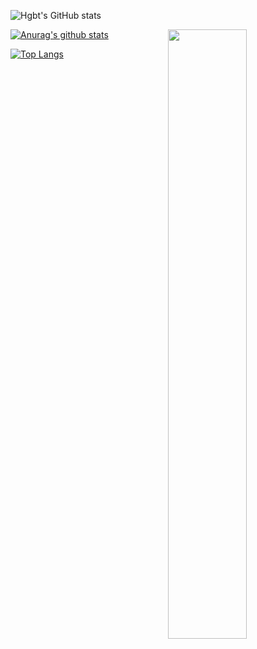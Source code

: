 ![Hgbt's GitHub stats](https://github-readme-stats.vercel.app/api?username=noccylux&count_private=true&theme=synthwave)

<picture>
    <source media="(prefers-color-scheme: dark)" srcset="https://github-readme-stats.vercel.app/api?username=noccylux&theme=dark&show_icons=true">
    <img align="right" width="50%" src="https://github-readme-stats.vercel.app/api?username=noccylux&show_icons=true&count_private=true">
</picture>

[![Anurag's github stats](https://github-readme-stats.vercel.app/api?username=Hgbt&theme=gruvbox)](https://github.com/USERNAME/github-readme-stats)  

<!--START_SECTION:waka-->
<!--END_SECTION:waka-->

[![Top Langs](https://github-readme-stats.vercel.app/api/top-langs/?username=noccylux&layout=compact&theme=synthwave?hide=jupyter)](https://github.com/noccylux/github-readme-stats)
